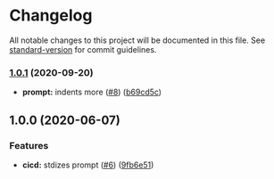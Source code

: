 # Changelog

All notable changes to this project will be documented in this file. See [standard-version](https://github.com/conventional-changelog/standard-version) for commit guidelines.

### [1.0.1](https://github.com/p6m7g8/p6df-go/compare/v1.0.0...v1.0.1) (2020-09-20)


* **prompt:** indents more ([#8](https://github.com/p6m7g8/p6df-go/issues/8)) ([b69cd5c](https://github.com/p6m7g8/p6df-go/commit/b69cd5c96f4794c52c095e99dd15cede8ed66098))

## 1.0.0 (2020-06-07)


### Features

* **cicd:** stdizes prompt ([#6](https://github.com/p6m7g8/p6df-go/issues/6)) ([9fb6e51](https://github.com/p6m7g8/p6df-go/commit/9fb6e5165e792314598d5737e1ed3be84493cc0e))
